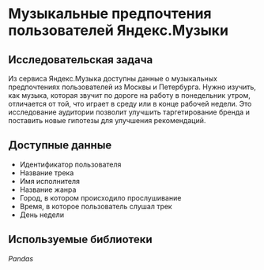 # Музыкальные предпочтения пользователей Яндекс.Музыки

## Исследовательская задача
Из сервиса Яндекс.Музыка доступны данные о музыкальных предпочтениях пользователей из Москвы и Петербурга. Нужно изучить, как музыка, которая звучит по дороге на работу в понедельник утром, отличается от той, что играет в среду или в конце рабочей недели. Это исследование аудитории позволит улучшить таргетирование бренда и поставить новые гипотезы для улучшения рекомендаций.

## Доступные данные
* Идентификатор пользователя
* Название трека
* Имя исполнителя
* Название жанра
* Город, в котором происходило прослушивание
* Время, в которое пользователь слушал трек
* День недели

## Используемые библиотеки
*Pandas*

